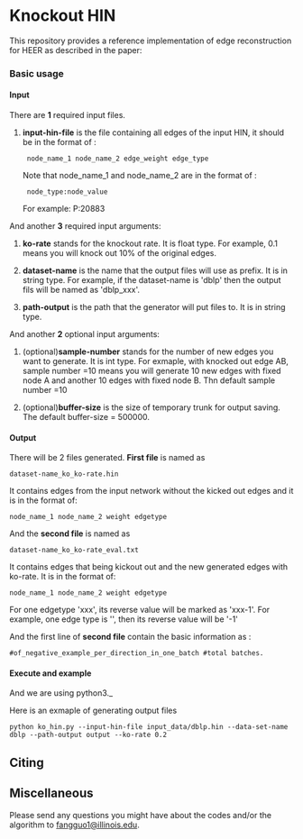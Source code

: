 # Knockout HIN

This repository provides a reference implementation of edge reconstruction for HEER as described in the paper:<br>


### Basic usage

#### Input

There are **1** required input files.
1. **input-hin-file** is the file containing all edges of the input HIN, it should be in the format of :
					
		node_name_1 node_name_2 edge_weight edge_type
					
	Note that node_name_1 and node_name_2 are in the format of :
		
		node_type:node_value
	
	For example: P:20883
			
And another **3** required input arguments:

1. **ko-rate** stands for the knockout rate. It is float type. For example, 0.1 means you will knock out 10% of the original edges.

2. **dataset-name** is the name that the output files will use as prefix. It is in string type. For example, if the dataset-name is 'dblp' then the output fils will be named as 'dblp_xxx'. 

3.  **path-output** is the path that the generator will put files to. It is in string type. 

And another **2** optional input arguments:

1. (optional)**sample-number** stands for the number of new edges you want to generate. It is int type. For exmaple, with knocked out edge AB, sample number =10 means you will generate 10 new edges with fixed node A and another 10 edges with fixed node B. Thn default sample number =10

2. (optional)**buffer-size** is the size of temporary trunk for output saving. The default buffer-size = 500000.


#### Output

There will be 2 files generated. **First file** is named as 
		
	dataset-name_ko_ko-rate.hin

It contains edges from the input network without the kicked out edges and it is in the format of:

	node_name_1 node_name_2 weight edgetype
		
And the **second file** is named as 
		
	dataset-name_ko_ko-rate_eval.txt

It contains edges that being kickout out and the new generated edges with ko-rate. It is in the format of:

	node_name_1 node_name_2 weight edgetype

   For one edgetype 'xxx', its reverse value will be marked as 'xxx-1'. For example, one edge type is '<hasChild>', 
   then its reverse value will be '<hasChild>-1'
		
   And the first line of **second file** contain the basic information as :
	
	#of_negative_example_per_direction_in_one_batch #total batches.

		
							
#### Execute and example
And we are using python3._<br/> 

Here is an exmaple of generating output files

	python ko_hin.py --input-hin-file input_data/dblp.hin --data-set-name dblp --path-output output --ko-rate 0.2

## Citing


## Miscellaneous

Please send any questions you might have about the codes and/or the algorithm to <fangguo1@illinois.edu>.




